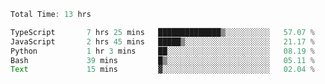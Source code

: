 <!--START_SECTION:waka-->

```typescript
Total Time: 13 hrs

TypeScript       7 hrs 25 mins   ██████████████▒░░░░░░░░░░   57.07 %
JavaScript       2 hrs 45 mins   █████▒░░░░░░░░░░░░░░░░░░░   21.17 %
Python           1 hr 3 mins     ██░░░░░░░░░░░░░░░░░░░░░░░   08.19 %
Bash             39 mins         █▒░░░░░░░░░░░░░░░░░░░░░░░   05.11 %
Text             15 mins         ▓░░░░░░░░░░░░░░░░░░░░░░░░   02.04 %
```

<!--END_SECTION:waka-->
